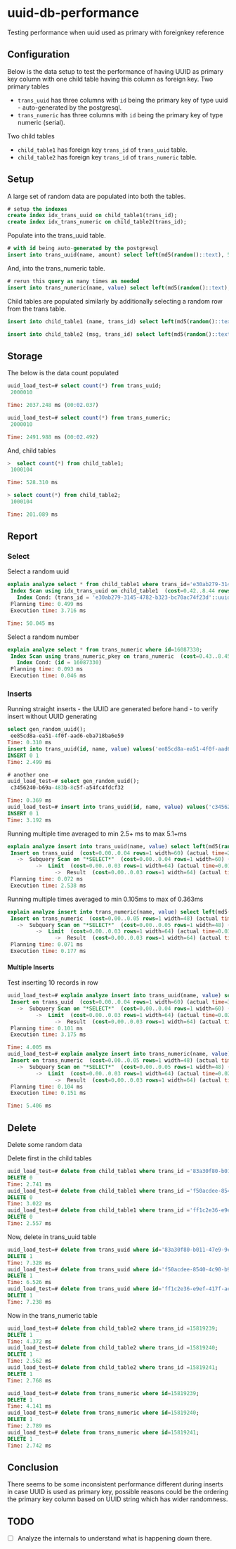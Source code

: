# uuid-db-performance

Testing performance when uuid used as primary with foreignkey reference

## Configuration
Below is the data setup to test the performance of having UUID as primary key column with one child table having this column as foreign key.
Two primary tables
* `trans_uuid` has three columns with `id` being the primary key of type uuid - auto-generated by the postgresql.
* `trans_numeric` has three columns with `id` being the primary key of type numeric (serial).

Two child tables
* `child_table1` has foreign key `trans_id` of `trans_uuid` table.
* `child_table2` has foreign key `trans_id` of `trans_numeric` table.

## Setup
A large set of random data are populated into both the tables.

```sql
# setup the indexes
create index idx_trans_uuid on child_table1(trans_id);
create index idx_trans_numeric on child_table2(trans_id);
```

Populate into the trans_uuid table.
```sql
# with id being auto-generated by the postgresql
insert into trans_uuid(name, amount) select left(md5(random()::text), 5), random()::numeric from generate_series(1,1000000) s(i);
```
And, into the trans_numeric table.
```sql
# rerun this query as many times as needed
insert into trans_numeric(name, value) select left(md5(random()::text), 5), random()::numeric from generate_series(1,10000000) s(i);
```

Child tables are populated similarly by additionally selecting a random row from the trans table.

```sql
insert into child_table1 (name, trans_id) select left(md5(random()::text), 5), id from trans offset floor(random()*1000000) limit 500000;
```
```sql
insert into child_table2 (msg, trans_id) select left(md5(random()::text), 5), id from trans_numeric offset floor(random()*1000000) limit 500000;
``` 

## Storage
The below is the data count populated

```sql
uuid_load_test=# select count(*) from trans_uuid;
 2000010

Time: 2037.248 ms (00:02.037)
```
```sql
uuid_load_test=# select count(*) from trans_numeric;
 2000010

Time: 2491.988 ms (00:02.492)
```

And, child tables

```sql
>  select count(*) from child_table1;
 1000104

Time: 528.310 ms
```

```sql
> select count(*) from child_table2;
 1000104

Time: 201.089 ms
```

## Report

### Select
Select a random uuid

``` sql
explain analyze select * from child_table1 where trans_id='e30ab279-3145-4782-b323-bc70ac74f23d';
 Index Scan using idx_trans_uuid on child_table1  (cost=0.42..8.44 rows=1 width=26) (actual time=3.643..3.643 rows=0 loops=1)
   Index Cond: (trans_id = 'e30ab279-3145-4782-b323-bc70ac74f23d'::uuid)
 Planning time: 0.499 ms
 Execution time: 3.716 ms

Time: 50.045 ms
```

Select a random number

```sql
explain analyze select * from trans_numeric where id=16087330;
 Index Scan using trans_numeric_pkey on trans_numeric  (cost=0.43..8.45 rows=1 width=14) (actual time=0.021..0.022 rows=1 loops=1)
   Index Cond: (id = 16087330)
 Planning time: 0.093 ms
 Execution time: 0.046 ms
 ```
 
### Inserts

Running straight inserts - the UUID are generated before hand - to verify insert without UUID generating
```sql
select gen_random_uuid();
 ee85cd8a-ea51-4f0f-aad6-eba718ba6e59
Time: 0.310 ms
insert into trans_uuid(id, name, value) values('ee85cd8a-ea51-4f0f-aad6-eba718ba6e59', 'new-record-3', '11.11');
INSERT 0 1
Time: 2.499 ms

# another one
uuid_load_test=# select gen_random_uuid();
 c3456240-b69a-483b-8c5f-a54fc4fdcf32

Time: 0.369 ms
uuid_load_test=# insert into trans_uuid(id, name, value) values('c3456240-b69a-483b-8c5f-a54fc4fdcf32', 'new2', '11.11');
INSERT 0 1
Time: 3.192 ms
```


Running multiple time averaged to min 2.5+ ms to max 5.1+ms
```sql
explain analyze insert into trans_uuid(name, value) select left(md5(random()::text), 5), random()::numeric limit 1;
 Insert on trans_uuid  (cost=0.00..0.04 rows=1 width=60) (actual time=2.490..2.490 rows=0 loops=1)
   ->  Subquery Scan on "*SELECT*"  (cost=0.00..0.04 rows=1 width=60) (actual time=0.033..0.036 rows=1 loops=1)
         ->  Limit  (cost=0.00..0.03 rows=1 width=64) (actual time=0.019..0.019 rows=1 loops=1)
               ->  Result  (cost=0.00..0.03 rows=1 width=64) (actual time=0.018..0.018 rows=1 loops=1)
 Planning time: 0.072 ms
 Execution time: 2.538 ms
```


Running multiple times averaged to min 0.105ms to max of 0.363ms
 
```sql
explain analyze insert into trans_numeric(name, value) select left(md5(random()::text), 5), random()::numeric limit 1;
 Insert on trans_numeric  (cost=0.00..0.05 rows=1 width=48) (actual time=0.103..0.103 rows=0 loops=1)
   ->  Subquery Scan on "*SELECT*"  (cost=0.00..0.05 rows=1 width=48) (actual time=0.069..0.071 rows=1 loops=1)
         ->  Limit  (cost=0.00..0.03 rows=1 width=64) (actual time=0.039..0.039 rows=1 loops=1)
               ->  Result  (cost=0.00..0.03 rows=1 width=64) (actual time=0.038..0.038 rows=1 loops=1)
 Planning time: 0.071 ms
 Execution time: 0.177 ms
 ```

#### Multiple Inserts

Test inserting 10 records in row

```sql
uuid_load_test=# explain analyze insert into trans_uuid(name, value) select left(md5(random()::text), 5), random()::numeric limit 10;
 Insert on trans_uuid  (cost=0.00..0.04 rows=1 width=60) (actual time=3.109..3.109 rows=0 loops=1)
   ->  Subquery Scan on "*SELECT*"  (cost=0.00..0.04 rows=1 width=60) (actual time=0.048..0.052 rows=1 loops=1)
         ->  Limit  (cost=0.00..0.03 rows=1 width=64) (actual time=0.028..0.030 rows=1 loops=1)
               ->  Result  (cost=0.00..0.03 rows=1 width=64) (actual time=0.027..0.028 rows=1 loops=1)
 Planning time: 0.101 ms
 Execution time: 3.175 ms

Time: 4.005 ms
uuid_load_test=# explain analyze insert into trans_numeric(name, value) select left(md5(random()::text), 5), random()::numeric limit 10;
 Insert on trans_numeric  (cost=0.00..0.05 rows=1 width=48) (actual time=0.084..0.084 rows=0 loops=1)
   ->  Subquery Scan on "*SELECT*"  (cost=0.00..0.05 rows=1 width=48) (actual time=0.040..0.043 rows=1 loops=1)
         ->  Limit  (cost=0.00..0.03 rows=1 width=64) (actual time=0.024..0.025 rows=1 loops=1)
               ->  Result  (cost=0.00..0.03 rows=1 width=64) (actual time=0.023..0.023 rows=1 loops=1)
 Planning time: 0.104 ms
 Execution time: 0.151 ms

Time: 5.406 ms
```

## Delete
Delete some random data

Delete first in the child tables
```sql
uuid_load_test=# delete from child_table1 where trans_id ='83a30f80-b011-47e9-9cf9-afbc7e287a16';
DELETE 0
Time: 2.741 ms
uuid_load_test=# delete from child_table1 where trans_id ='f50acdee-8540-4c90-b9e6-8b491d5618ca';
DELETE 0
Time: 3.022 ms
uuid_load_test=# delete from child_table1 where trans_id ='ff1c2e36-e9ef-417f-ac99-34f891925d4f';
DELETE 0
Time: 2.557 ms
```
Now, delete in trans_uuid table
```sql
uuid_load_test=# delete from trans_uuid where id='83a30f80-b011-47e9-9cf9-afbc7e287a16';
DELETE 1
Time: 7.328 ms
uuid_load_test=# delete from trans_uuid where id='f50acdee-8540-4c90-b9e6-8b491d5618ca';
DELETE 1
Time: 6.526 ms
uuid_load_test=# delete from trans_uuid where id='ff1c2e36-e9ef-417f-ac99-34f891925d4f';
DELETE 1
Time: 7.238 ms
```

Now in the trans_numeric table
```sql
uuid_load_test=# delete from child_table2 where trans_id =15819239;
DELETE 1
Time: 4.372 ms
uuid_load_test=# delete from child_table2 where trans_id =15819240;
DELETE 1
Time: 2.562 ms
uuid_load_test=# delete from child_table2 where trans_id =15819241;
DELETE 1
Time: 2.768 ms
```

```sql
uuid_load_test=# delete from trans_numeric where id=15819239;
DELETE 1
Time: 4.141 ms
uuid_load_test=# delete from trans_numeric where id=15819240;
DELETE 1
Time: 2.789 ms
uuid_load_test=# delete from trans_numeric where id=15819241;
DELETE 1
Time: 2.742 ms
```
## Conclusion
There seems to be some inconsistent performance different during inserts in case UUID is used as primary key, possible reasons could be the ordering the primary key column based on UUID string which has wider randomness.

## TODO
- [ ] Analyze the internals to understand what is happening down there.

